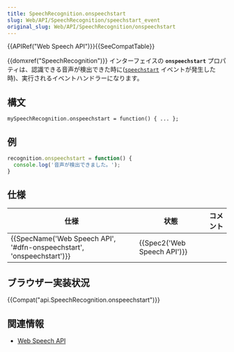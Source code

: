 ```yaml
---
title: SpeechRecognition.onspeechstart
slug: Web/API/SpeechRecognition/speechstart_event
original_slug: Web/API/SpeechRecognition/onspeechstart
---
```

{{APIRef("Web Speech API")}}{{SeeCompatTable}}

{{domxref("SpeechRecognition")}} インターフェイスの **`onspeechstart`** プロパティは、認識できる音声が検出できた時に([`speechstart`](/ja/docs/Web/API/SpeechRecognition/speechstart_event) イベントが発生した時)、実行されるイベントハンドラーになります。

## 構文

```
mySpeechRecognition.onspeechstart = function() { ... };
```

## 例

```js
recognition.onspeechstart = function() {
  console.log('音声が検出できました。');
}
```

## 仕様

| 仕様                                                                                         | 状態                                 | コメント |
| -------------------------------------------------------------------------------------------- | ------------------------------------ | -------- |
| {{SpecName('Web Speech API', '#dfn-onspeechstart', 'onspeechstart')}} | {{Spec2('Web Speech API')}} |          |

## ブラウザー実装状況

{{Compat("api.SpeechRecognition.onspeechstart")}}

## 関連情報

- [Web Speech API](/ja/docs/Web/API/Web_Speech_API)
